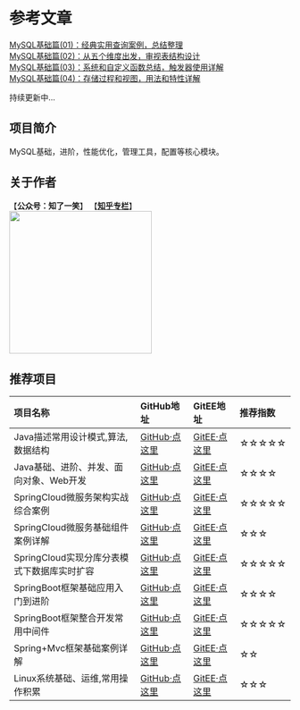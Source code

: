 # 参考文章

[MySQL基础篇(01)：经典实用查询案例，总结整理](https://mp.weixin.qq.com/s?__biz=MzU4Njg0MzYwNw==&mid=2247484341&idx=1&sn=27cf87976cdfa799548c8a287feb3973&chksm=fdf4570dca83de1bb06b6806a71b105d0e7ce5ef69978ef28cfc7a80a6792c5cb5324b12b791&token=302869239&lang=zh_CN#rd)<br/>
[MySQL基础篇(02)：从五个维度出发，审视表结构设计](https://mp.weixin.qq.com/s?__biz=MzU4Njg0MzYwNw==&mid=2247484346&idx=1&sn=1de9627010b38952bf659bbfe393d66c&chksm=fdf45702ca83de14ea7b1977d47b94ba7a50fff7fef620c5a0b04300380eb7064f934c1c4bda&token=302869239&lang=zh_CN#rd)<br/>
[MySQL基础篇(03)：系统和自定义函数总结，触发器使用详解](https://mp.weixin.qq.com/s?__biz=MzU4Njg0MzYwNw==&mid=2247484351&idx=1&sn=fa8f7cad30c4dbd511ac59d0a2ec8621&chksm=fdf45707ca83de110396f86b0395a64704e9b0d2d27a17e38f73b3fd50d2dd2ab69988a9752f&token=302869239&lang=zh_CN#rd)<br/>
[MySQL基础篇(04)：存储过程和视图，用法和特性详解](https://mp.weixin.qq.com/s?__biz=MzU4Njg0MzYwNw==&mid=2247484365&idx=1&sn=3ceb353442609b0c11fb05962232f2cb&chksm=fdf45775ca83de63013df09b04eb141f39e3ac7b3cfbfac9eb933b6add05931b822b0e05b8c7&token=302869239&lang=zh_CN#rd)<br/>

持续更新中...

## 项目简介

MySQL基础，进阶，性能优化，管理工具，配置等核心模块。

## 关于作者
【<b>公众号：知了一笑</b>】    【<b><a href="https://www.zhihu.com/people/cicadasmile/columns">知乎专栏</a></b>】<br/>
<img width="255px" height="255px" src="https://avatars0.githubusercontent.com/u/50793885?s=460&v=4"/><br/>

## 推荐项目

|项目名称|GitHub地址|GitEE地址|推荐指数|
|:---|:---|:---|:---|
|Java描述常用设计模式,算法,数据结构|[GitHub·点这里](https://github.com/cicadasmile/model-arithmetic-parent)|[GitEE·点这里](https://gitee.com/cicadasmile/model-arithmetic-parent)|☆☆☆☆☆|
|Java基础、进阶、并发、面向对象、Web开发|[GitHub·点这里](https://github.com/cicadasmile/java-base-parent)|[GitEE·点这里](https://gitee.com/cicadasmile/java-base-parent)|☆☆☆☆|
|SpringCloud微服务架构实战综合案例|[GitHub·点这里](https://github.com/cicadasmile/husky-spring-cloud)|[GitEE·点这里](https://gitee.com/cicadasmile/husky-spring-cloud)|☆☆☆☆☆|
|SpringCloud微服务基础组件案例详解|[GitHub·点这里](https://github.com/cicadasmile/spring-cloud-base)|[GitEE·点这里](https://gitee.com/cicadasmile/spring-cloud-base)|☆☆☆|
|SpringCloud实现分库分表模式下数据库实时扩容|[GitHub·点这里](https://github.com/cicadasmile/cloud-shard-jdbc)|[GitEE·点这里](https://gitee.com/cicadasmile/cloud-shard-jdbc)|☆☆☆☆☆|
|SpringBoot框架基础应用入门到进阶|[GitHub·点这里](https://github.com/cicadasmile/spring-boot-base)|[GitEE·点这里](https://gitee.com/cicadasmile/spring-boot-base)|☆☆☆☆|
|SpringBoot框架整合开发常用中间件|[GitHub·点这里](https://github.com/cicadasmile/middle-ware-parent)|[GitEE·点这里](https://gitee.com/cicadasmile/middle-ware-parent)|☆☆☆☆☆|
|Spring+Mvc框架基础案例详解|[GitHub·点这里](https://github.com/cicadasmile/spring-mvc-parent)|[GitEE·点这里](https://gitee.com/cicadasmile/spring-mvc-parent)|☆☆|
|Linux系统基础、运维,常用操作积累|[GitHub·点这里](https://github.com/cicadasmile/linux-system-base)|[GitEE·点这里](https://gitee.com/cicadasmile/linux-system-base)|☆☆☆|

